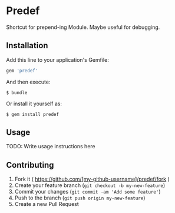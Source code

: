 # Predef

Shortcut for prepend-ing Module. Maybe useful for debugging.

## Installation

Add this line to your application's Gemfile:

```ruby
gem 'predef'
```

And then execute:

    $ bundle

Or install it yourself as:

    $ gem install predef

## Usage

TODO: Write usage instructions here

## Contributing

1. Fork it ( https://github.com/[my-github-username]/predef/fork )
2. Create your feature branch (`git checkout -b my-new-feature`)
3. Commit your changes (`git commit -am 'Add some feature'`)
4. Push to the branch (`git push origin my-new-feature`)
5. Create a new Pull Request

